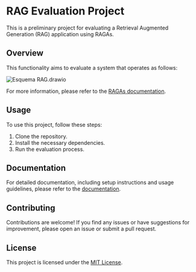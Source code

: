 # RAG Evaluation Project

This is a preliminary project for evaluating a Retrieval Augmented Generation (RAG) application using RAGAs.

## Overview

This functionality aims to evaluate a system that operates as follows:

![Esquema RAG.drawio](https://app.diagrams.net/#Hraquelcolorado%2Fragas_evaluation%2Fmain%2FDiagrama%20sin%20t%C3%ADtulo.drawio)

For more information, please refer to the [RAGAs documentation](https://docs.ragas.io/en/stable/index.html).

## Usage

To use this project, follow these steps:

1. Clone the repository.
2. Install the necessary dependencies.
3. Run the evaluation process.

## Documentation

For detailed documentation, including setup instructions and usage guidelines, please refer to the [documentation](https://docs.example.com).

## Contributing

Contributions are welcome! If you find any issues or have suggestions for improvement, please open an issue or submit a pull request.

## License

This project is licensed under the [MIT License](LICENSE).
